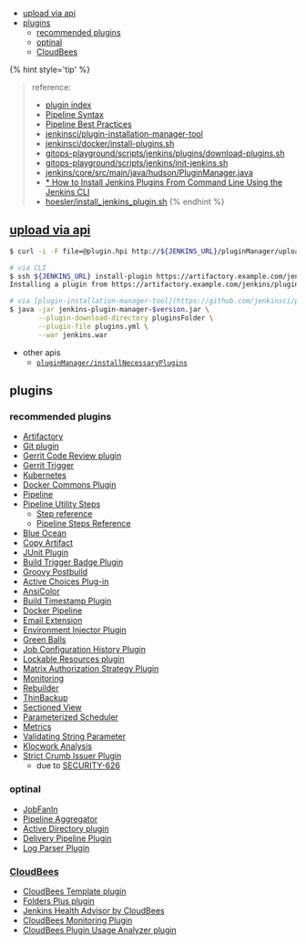<!-- START doctoc generated TOC please keep comment here to allow auto update -->
<!-- DON'T EDIT THIS SECTION, INSTEAD RE-RUN doctoc TO UPDATE -->

- [upload via api](#upload-via-api)
- [plugins](#plugins)
  - [recommended plugins](#recommended-plugins)
  - [optinal](#optinal)
  - [CloudBees](#cloudbees)

<!-- END doctoc generated TOC please keep comment here to allow auto update -->

{% hint style='tip' %}
> reference:
> - [plugin index](https://plugins.jenkins.io/)
> - [Pipeline Syntax](https://www.jenkins.io/doc/book/pipeline/syntax/)
> - [Pipeline Best Practices](https://www.jenkins.io/doc/book/pipeline/pipeline-best-practices/)
> - [jenkinsci/plugin-installation-manager-tool](https://github.com/jenkinsci/plugin-installation-manager-tool)
> - [jenkinsci/docker/install-plugins.sh](https://github.com/jenkinsci/docker/blob/84c43c1a84c2c71da3e96a59b319700ba2dbeddf/install-plugins.sh)
> - [gitops-playground/scripts/jenkins/plugins/download-plugins.sh](https://github.com/cloudogu/gitops-playground/blob/97ed0964cc1713abf0765a9fbe149f07e1f295c2/scripts/jenkins/plugins/download-plugins.sh)
> - [gitops-playground/scripts/jenkins/init-jenkins.sh](https://github.com/cloudogu/gitops-playground/blob/d41094a7927f91cb05aaa40b35b5410719ed1e8b/scripts/jenkins/init-jenkins.sh#L98-L104)
> - [jenkins/core/src/main/java/hudson/PluginManager.java](https://github.com/jenkinsci/jenkins/blob/master/core/src/main/java/hudson/PluginManager.java)
> - [* How to Install Jenkins Plugins From Command Line Using the Jenkins CLI](https://www.youtube.com/watch?v=bTFMvXIkNIg)
> - [hoesler/install_jenkins_plugin.sh](https://gist.github.com/hoesler/ed289c9c7f18190b2411e3f2286e23c3)
{% endhint %}

## [upload via api](https://stackoverflow.com/a/69014736/2940319)
```bash
$ curl -i -F file=@plugin.hpi http://${JENKINS_URL}/pluginManager/uploadPlugin

# via CLI
$ ssh ${JENKINS_URL} install-plugin https://artifactory.example.com/jenkins/plugins/pipeline-timeline.hpi
Installing a plugin from https://artifactory.example.com/jenkins/plugins/pipeline-timeline.hpi

# via [plugin-installation-manager-tool](https://github.com/jenkinsci/plugin-installation-manager-tool)
$ java -jar jenkins-plugin-manager-$version.jar \
       --plugin-download-directory pluginsFolder \
       --plugin-file plugins.yml \
       --war jenkins.war
```

- other apis
  - [`pluginManager/installNecessaryPlugins`](https://issues.jenkins.io/browse/JENKINS-32793)

## plugins
### recommended plugins
- [Artifactory](https://plugins.jenkins.io/artifactory/)
- [Git plugin](https://plugins.jenkins.io/git/)
- [Gerrit Code Review plugin](https://plugins.jenkins.io/gerrit-code-review/)
- [Gerrit Trigger](https://plugins.jenkins.io/gerrit-trigger/)
- [Kubernetes](https://plugins.jenkins.io/kubernetes/)
- [Docker Commons Plugin](https://plugins.jenkins.io/docker-commons/)
- [Pipeline](https://plugins.jenkins.io/workflow-aggregator/)
- [Pipeline Utility Steps](https://plugins.jenkins.io/pipeline-utility-steps/)
  - [Step reference](https://www.jenkins.io/doc/pipeline/steps/pipeline-utility-steps/)
  - [Pipeline Steps Reference](https://www.jenkins.io/doc/pipeline/steps/)
- [Blue Ocean](https://plugins.jenkins.io/blueocean/)
- [Copy Artifact](https://plugins.jenkins.io/copyartifact/)
- [JUnit Plugin](https://plugins.jenkins.io/junit/)
- [Build Trigger Badge Plugin](https://plugins.jenkins.io/buildtriggerbadge/)
- [Groovy Postbuild](https://plugins.jenkins.io/groovy-postbuild/)
- [Active Choices Plug-in](https://plugins.jenkins.io/uno-choice/)
- [AnsiColor](https://plugins.jenkins.io/ansicolor/)
- [Build Timestamp Plugin](https://plugins.jenkins.io/build-timestamp/)
- [Docker Pipeline](https://plugins.jenkins.io/docker-workflow/)
- [Email Extension](https://plugins.jenkins.io/email-ext/)
- [Environment Injector Plugin](https://plugins.jenkins.io/envinject/)
- [Green Balls](https://plugins.jenkins.io/greenballs/)
- [Job Configuration History Plugin](https://plugins.jenkins.io/jobConfigHistory/)
- [Lockable Resources plugin](https://plugins.jenkins.io/lockable-resources/)
- [Matrix Authorization Strategy Plugin](https://plugins.jenkins.io/matrix-auth/)
- [Monitoring](https://wiki.jenkins.io/display/JENKINS/Monitoring)
- [Rebuilder](https://plugins.jenkins.io/rebuild/)
- [ThinBackup](https://plugins.jenkins.io/thinBackup/)
- [Sectioned View](https://plugins.jenkins.io/sectioned-view/)
- [Parameterized Scheduler](https://plugins.jenkins.io/parameterized-scheduler/)
- [Metrics](https://plugins.jenkins.io/metrics/)
- [Validating String Parameter](https://plugins.jenkins.io/validating-string-parameter/)
- [Klocwork Analysis](https://plugins.jenkins.io/klocwork/)
- [Strict Crumb Issuer Plugin](https://plugins.jenkins.io/strict-crumb-issuer/)
  - due to [SECURITY-626](../plugins/crumbIssuer.html#improved-csrf-protection)

### optinal
- [JobFanIn](https://plugins.jenkins.io/job-fan-in/)
- [Pipeline Aggregator](https://plugins.jenkins.io/pipeline-aggregator-view/)
- [Active Directory plugin](https://plugins.jenkins.io/active-directory/)
- [Delivery Pipeline Plugin](https://plugins.jenkins.io/delivery-pipeline-plugin/)
- [Log Parser Plugin](https://plugins.jenkins.io/log-parser/)

### [CloudBees](https://docs.cloudbees.com/docs/admin-resources/latest/plugins/)
- [CloudBees Template plugin](https://docs.cloudbees.com/docs/admin-resources/latest/plugins/template)
- [Folders Plus plugin](https://docs.cloudbees.com/docs/admin-resources/latest/plugins/folders-plus)
- [Jenkins Health Advisor by CloudBees](https://docs.cloudbees.com/docs/admin-resources/latest/plugins/cloudbees-jenkins-advisor)
- [CloudBees Monitoring Plugin](https://docs.cloudbees.com/docs/admin-resources/latest/plugins/monitoring)
- [CloudBees Plugin Usage Analyzer plugin](https://docs.cloudbees.com/docs/admin-resources/latest/plugins/plugin-usage)
